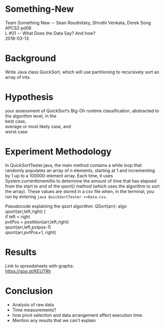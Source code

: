 # Something-New

Team Something New -- Sean Roudnitsky, Shruthi Venkata, Derek Song  
APCS2 pd08  
L #01 -- What Does the Data Say? And how?  
2018-03-13  

# Background
Write Java class QuickSort, which will use partitioning to recursively sort an array of ints.

# Hypothesis  
your assessment of QuickSort’s Big-Oh runtime classification, abstracted to the algorithm level, in the  
    best case,  
    average or most likely case, and  
    worst case  

# Experiment Methodology
In QuickSortTester.java, the main method contains a while loop that randomly populates an array of n elements, starting at 1 and incrementing by 1 up to a 100000-element array. Each time, it uses System.currenttimemillis to determine the amount of time that has elapsed from the start to end of the qsort() method (which uses the algorithm to sort the array). These values are stored in a csv file when, in the terminal, you run by entering `java QuickSortTester >>Data.csv`.

Pseudocode explaining the qsort algorithm:
QSort(arr):
   algo qsort(arr,left,right) {  
      if left < right  
         pvtPos = postition(arr,left,right)  
            qsort(arr,left,pvtpos-1)  
            qsort(arr,pvtPos+1, right)  

# Results
Link to spreadsheets with graphs:  
https://goo.gl/KEUTRh  


# Conclusion
- Analysis of raw data  
- Time measurements?   
- how pivot selection and data arrangement affect execution time.  
- Mention any results that we can't explain
